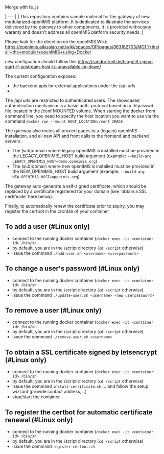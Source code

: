 Merge with fe_js

| --- |
| This repository contains sample material for the gateway of new modularized openIMIS platform. It is dedicated to illustrate the services delivered by the gateway to other components. It is provided withoutany waranty and doesn't address all openIMIS platform security needs. |

Please look for the direction on the openIMIS Wiki: https://openimis.atlassian.net/wiki/spaces/OP/pages/963182705/MO1.1+Install+the+modular+openIMIS+using+Docker


new configuation should follow this https://sandro-keil.de/blog/let-nginx-start-if-upstream-host-is-unavailable-or-down/






The current configuration exposes:
- the backend apis for external applications under the /api urls
- 



The /api urls are restricted to authenticated users. The showcased authentication mechanism is a basic auth. protocol based on a .htpasswd file located in the /conf MOUNTED volume.
When starting the docker from command line, you need to specify the host location you want to use via the command
`docker run --mount HOST_LOCATION:/conf IMAGE`

The gateway also routes all proxied pages to a (legacy) openIMIS installation, and all new API and front calls to the frontend and backend servers.
* The (sub)domain where legacy openIMIS is installed must be provided in the LEGACY_OPENIMIS_HOST build argument (example: `--build-arg LEGACY_OPENIMIS_HOST=demo.openimis.org`)
* The (sub)domain where new openIMIS is installed must be provided in the NEW_OPENIMIS_HOST build argument (example: `--build-arg NEW_OPENIMIS_HOST=openimis.org`)

The gateway auto-generate a self-signed certificate, which should be replaced by a certificate registered for your domain (see 'obtain a SSL certificate' here below).

Finally, to automatically renew the certificate prior to expiry, you may register the certbot in the crontab of your container

## To add a user (#Linux only)
- connect to the running docker container (`docker exec -it <container id> /bin/sh`
- by default, you are in the /script directory (`cd /script` otherwise)
- issue the command `./add-user.sh <username> <userpassword>`

## To change a user's password (#Linux only)
- connect to the running docker container (`docker exec -it <container id> /bin/sh` 
- by default, you are in the /script directory (`cd /script` otherwise)
- issue the command `./update-user.sh <username> <new userpassword>`

## To remove a user (#Linux only)
- connect to the running docker container (`docker exec -it <container id> /bin/sh` 
- by default, you are in the /script directory (`cd /script` otherwise)
- issue the command `./remove-user.sh <username>`

## To obtain a SSL certificate signed by letsencrypt (#Linux only)
- connect to the running docker container (`docker exec -it <container id> /bin/sh` 
- by default, you are in the /script directory (`cd /script` otherwise)
- issue the command `install-certificate.sh` ... and follow the setup wizzard (provide contact address,...)
- stop/start the container

## To register the certbot for automatic certificate renewal (#Linux only)
- connect to the running docker container (`docker exec -it <container id> /bin/sh` 
- by default, you are in the /script directory (`cd /script` otherwise)
- issue the command `register-certbot.sh`
